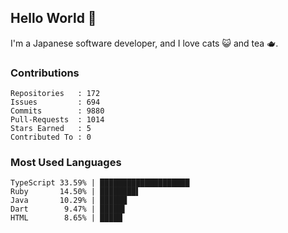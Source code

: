 ## Hello World 👋

I'm a Japanese software developer, and I love cats 😺 and tea 🫖.

### Contributions

    Repositories   : 172
    Issues         : 694
    Commits        : 9880
    Pull-Requests  : 1014
    Stars Earned   : 5
    Contributed To : 0

### Most Used Languages

    TypeScript 33.59% | ████████████████████
    Ruby       14.50% | ████████▌
    Java       10.29% | ██████
    Dart        9.47% | █████▌
    HTML        8.65% | █████
